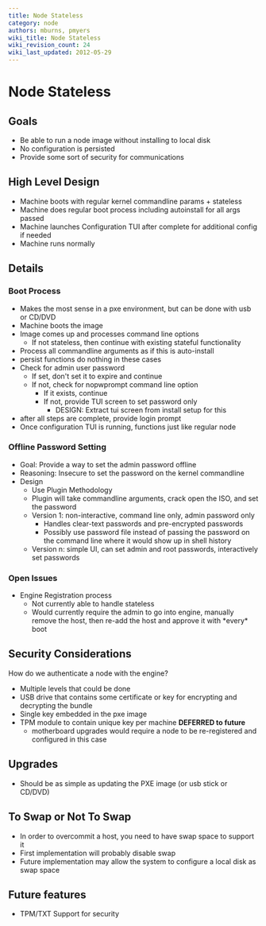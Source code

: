 ```yaml
---
title: Node Stateless
category: node
authors: mburns, pmyers
wiki_title: Node Stateless
wiki_revision_count: 24
wiki_last_updated: 2012-05-29
---
```


# Node Stateless

## Goals

*   Be able to run a node image without installing to local disk
*   No configuration is persisted
*   Provide some sort of security for communications

## High Level Design

*   Machine boots with regular kernel commandline params + stateless
*   Machine does regular boot process including autoinstall for all args passed
*   Machine launches Configuration TUI after complete for additional config if needed
*   Machine runs normally

## Details

### Boot Process

*   Makes the most sense in a pxe environment, but can be done with usb or CD/DVD
*   Machine boots the image
*   Image comes up and processes command line options
    -   If not stateless, then continue with existing stateful functionality
*   Process all commandline arguments as if this is auto-install
*   persist functions do nothing in these cases
*   Check for admin user password
    -   If set, don't set it to expire and continue
    -   If not, check for nopwprompt command line option
        -   If it exists, continue
        -   If not, provide TUI screen to set password only
            -   DESIGN: Extract tui screen from install setup for this
*   after all steps are complete, provide login prompt
*   Once configuration TUI is running, functions just like regular node

### Offline Password Setting

*   Goal: Provide a way to set the admin password offline
*   Reasoning: Insecure to set the password on the kernel commandline
*   Design
    -   Use Plugin Methodology
    -   Plugin will take commandline arguments, crack open the ISO, and set the password
    -   Version 1: non-interactive, command line only, admin password only
        -   Handles clear-text passwords and pre-encrypted passwords
        -   Possibly use password file instead of passing the password on the command line where it would show up in shell history
    -   Version n: simple UI, can set admin and root passwords, interactively set passwords

### Open Issues

*   Engine Registration process
    -   Not currently able to handle stateless
    -   Would currently require the admin to go into engine, manually remove the host, then re-add the host and approve it with \*every\* boot

## Security Considerations

How do we authenticate a node with the engine?

*   Multiple levels that could be done
*   USB drive that contains some certificate or key for encrypting and decrypting the bundle
*   Single key embedded in the pxe image
*   TPM module to contain unique key per machine **DEFERRED to future**
    -   motherboard upgrades would require a node to be re-registered and configured in this case

## Upgrades

*   Should be as simple as updating the PXE image (or usb stick or CD/DVD)

## To Swap or Not To Swap

*   In order to overcommit a host, you need to have swap space to support it
*   First implementation will probably disable swap
*   Future implementation may allow the system to configure a local disk as swap space

## Future features

*   TPM/TXT Support for security
